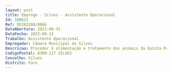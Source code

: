 ```yaml
--- 
layout: post
title: Emprego - Silves - Assistente Operacional
Id: 100621
Ref: OE202208/0866
DataAbertura: 2022-08-31
DataFecho: 2022-09-13
Trabalho: Assistente Operacional
Empregador: Câmara Municipal de Silves
Descricao: Proceder à alimentação e tratamento dos animais da Quinta Pedagógica e assegurar a limpeza e manutenção das instalações a eles afetas.
CodigoPostal: 8300-117 SILVES
Concelho: Silves
Distrito: Faro
--- 
```

